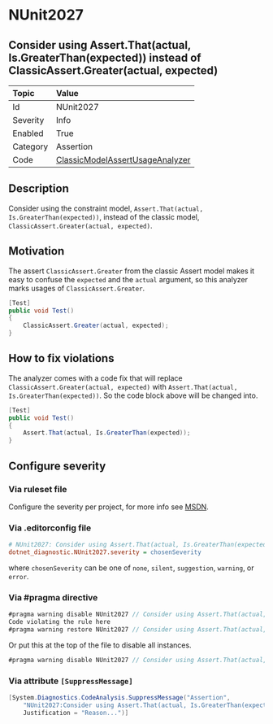# NUnit2027

## Consider using Assert.That(actual, Is.GreaterThan(expected)) instead of ClassicAssert.Greater(actual, expected)

| Topic    | Value
| :--      | :--
| Id       | NUnit2027
| Severity | Info
| Enabled  | True
| Category | Assertion
| Code     | [ClassicModelAssertUsageAnalyzer](https://github.com/nunit/nunit.analyzers/blob/4.9.2/src/nunit.analyzers/ClassicModelAssertUsage/ClassicModelAssertUsageAnalyzer.cs)

## Description

Consider using the constraint model, `Assert.That(actual, Is.GreaterThan(expected))`, instead of the classic model,
`ClassicAssert.Greater(actual, expected)`.

## Motivation

The assert `ClassicAssert.Greater` from the classic Assert model makes it easy to confuse the `expected` and the `actual`
argument, so this analyzer marks usages of `ClassicAssert.Greater`.

```csharp
[Test]
public void Test()
{
    ClassicAssert.Greater(actual, expected);
}
```

## How to fix violations

The analyzer comes with a code fix that will replace `ClassicAssert.Greater(actual, expected)` with
`Assert.That(actual, Is.GreaterThan(expected))`. So the code block above will be changed into.

```csharp
[Test]
public void Test()
{
    Assert.That(actual, Is.GreaterThan(expected));
}
```

<!-- start generated config severity -->
## Configure severity

### Via ruleset file

Configure the severity per project, for more info see
[MSDN](https://learn.microsoft.com/en-us/visualstudio/code-quality/using-rule-sets-to-group-code-analysis-rules?view=vs-2022).

### Via .editorconfig file

```ini
# NUnit2027: Consider using Assert.That(actual, Is.GreaterThan(expected)) instead of ClassicAssert.Greater(actual, expected)
dotnet_diagnostic.NUnit2027.severity = chosenSeverity
```

where `chosenSeverity` can be one of `none`, `silent`, `suggestion`, `warning`, or `error`.

### Via #pragma directive

```csharp
#pragma warning disable NUnit2027 // Consider using Assert.That(actual, Is.GreaterThan(expected)) instead of ClassicAssert.Greater(actual, expected)
Code violating the rule here
#pragma warning restore NUnit2027 // Consider using Assert.That(actual, Is.GreaterThan(expected)) instead of ClassicAssert.Greater(actual, expected)
```

Or put this at the top of the file to disable all instances.

```csharp
#pragma warning disable NUnit2027 // Consider using Assert.That(actual, Is.GreaterThan(expected)) instead of ClassicAssert.Greater(actual, expected)
```

### Via attribute `[SuppressMessage]`

```csharp
[System.Diagnostics.CodeAnalysis.SuppressMessage("Assertion",
    "NUnit2027:Consider using Assert.That(actual, Is.GreaterThan(expected)) instead of ClassicAssert.Greater(actual, expected)",
    Justification = "Reason...")]
```
<!-- end generated config severity -->
